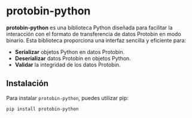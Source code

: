 # protobin-python

**protobin-python** es una biblioteca Python diseñada para facilitar la interacción con el formato de transferencia de datos Protobin en modo binario. Esta biblioteca proporciona una interfaz sencilla y eficiente para:

* **Serializar** objetos Python en datos Protobin.
* **Deserializar** datos Protobin en objetos Python.
* **Validar** la integridad de los datos Protobin.

## Instalación

Para instalar `protobin-python`, puedes utilizar pip:

```bash
pip install protobin-python